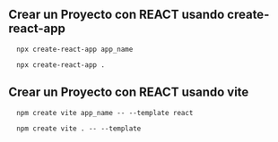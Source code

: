 ## Crear un Proyecto con REACT usando create-react-app

```shell
  npx create-react-app app_name
```

```shell
  npx create-react-app .
```

## Crear un Proyecto con REACT usando vite

```shell
  npm create vite app_name -- --template react
```

```shell
  npm create vite . -- --template
```